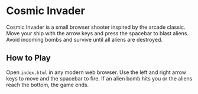 # Cosmic Invader

Cosmic Invader is a small browser shooter inspired by the arcade classic. Move your ship with the arrow keys and press the spacebar to blast aliens. Avoid incoming bombs and survive until all aliens are destroyed.

## How to Play

Open `index.html` in any modern web browser. Use the left and right arrow keys to move and the spacebar to fire. If an alien bomb hits you or the aliens reach the bottom, the game ends.
